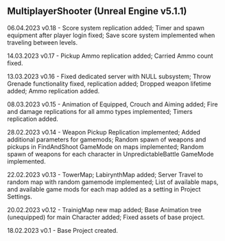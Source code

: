MultiplayerShooter
(Unreal Engine v5.1.1)
-----------------------
06.04.2023
v0.18 - Score system replication added;
		Timer and spawn equipment after player login fixed;
		Save score system implemented when traveling between levels.
		
14.03.2023
v0.17 - Pickup Ammo replication added;
		Carried Ammo count fixed.

13.03.2023
v0.16 -	Fixed dedicated server with NULL subsystem;
		Throw Grenade functionality fixed, replication added;
		Dropped weapon lifetime added;
		Ammo replication added.
		
08.03.2023
v0.15 -	Animation of Equipped, Crouch and Aiming added;
		Fire and damage replications for all ammo types implemented;
		Timers replication added.
		
28.02.2023
v0.14 -	Weapon Pickup Replication implemented;
		Added additional parameters for gamemods;
		Random spawn of weapons and pickups in FindAndShoot GameMode on maps implemented;
		Random spawn of weapons for each character in UnpredictableBattle GameMode implemented.
		
22.02.2023
v0.13 -	TowerMap; LabirynthMap added;
		Server Travel to random map with random gamemode implemented;
		List of available maps, and available game mods for each map added as a setting in Project Settings.
	
20.02.2023
v0.12 -	TrainigMap new map added; 
		Base Animation tree (unequipped) for main Character added;
		Fixed assets of base project.
	
18.02.2023
v0.1  -	Base Project created.
